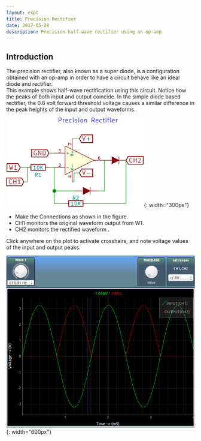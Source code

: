 ```yaml
---
layout: expt
title: Precision Rectifier
date: 2017-05-28
description: Precision half-wave rectifier using an op-amp
---
```


## Introduction

The precision rectifier, also known as a super diode, is a configuration obtained with an op-amp in order to have a circuit behave like an ideal diode and rectifier.<br>
This example shows half-wave rectification using this circuit. Notice how the peaks of both input and output coincide. In the simple diode based rectifier, the 0.6 volt forward threshold voltage causes a similar difference in the peak heights of the input and output waveforms.

![](images/schematics/precision-rectifier.svg ){: width="300px"}


+ Make the Connections as shown in the figure.
+ CH1 monitors the original waveform output from W1.
+ CH2 monitors the rectified waveform .

Click anywhere on the plot to activate crosshairs, and note voltage values of the input and output peaks.


![](images/screenshots/precision-rectifier.png ){: width="600px"}

